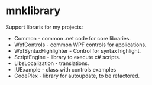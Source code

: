# mnklibrary
Support libraris for my projects:
* Common - common .net code for core libraries.
* WpfControls - common WPF controls for applications.
* WpfSyntaxHighlighter - Control for syntax highlight.
* ScriptEngine - library to execute c# scripts.
* LibsLocalization - translations.
* IUExample - class with controls examples
* CodePlex - library for autoupdate, to be refactored.


